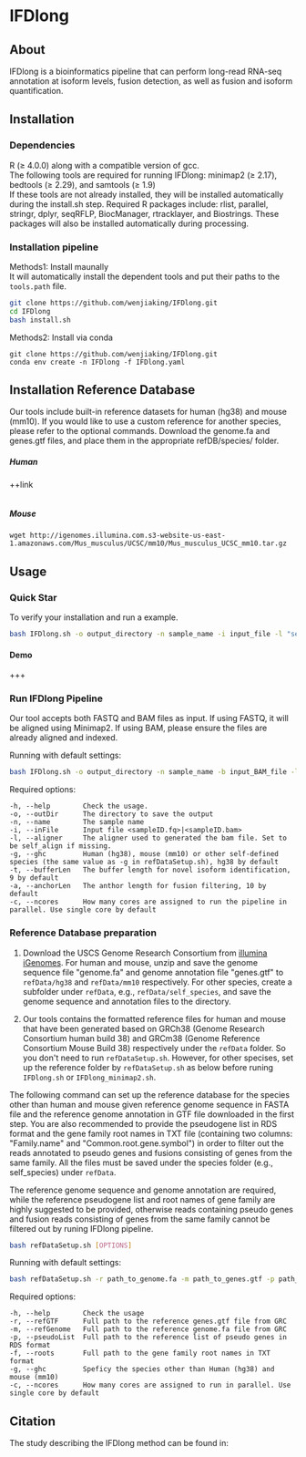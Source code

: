 # IFDlong #

## About ##

IFDlong is a bioinformatics pipeline that can perform long-read RNA-seq annotation at isoform levels, fusion detection, as well as fusion and isoform quantification.


## Installation ##
### Dependencies ###
R (≥ 4.0.0) along with a compatible version of gcc.  
The following tools are required for running IFDlong: minimap2 (≥ 2.17), bedtools (≥ 2.29), and samtools (≥ 1.9)  
If these tools are not already installed, they will be installed automatically during the install.sh step.
Required R packages include: rlist, parallel, stringr, dplyr, seqRFLP, BiocManager, rtracklayer, and Biostrings.
These packages will also be installed automatically during processing.

### Installation pipeline ###
Methods1: Install maunally  
It will automatically install the dependent tools and put their paths to the `tools.path` file.  
```bash
git clone https://github.com/wenjiaking/IFDlong.git
cd IFDlong
bash install.sh
```

Methods2: Install via conda
```
git clone https://github.com/wenjiaking/IFDlong.git
conda env create -n IFDlong -f IFDlong.yaml
```

## Installation Reference Database ##
Our tools include built-in reference datasets for human (hg38) and mouse (mm10). If you would like to use a custom reference for another species, please refer to the optional commands.
Download the genome.fa and genes.gtf files, and place them in the appropriate refDB/species/ folder.  
##### Human
++link
```

```

##### Mouse
```
wget http://igenomes.illumina.com.s3-website-us-east-1.amazonaws.com/Mus_musculus/UCSC/mm10/Mus_musculus_UCSC_mm10.tar.gz 
```


## Usage ##
### Quick Star
To verify your installation and run a example.
```bash
bash IFDlong.sh -o output_directory -n sample_name -i input_file -l "self_align" -g "hg38" -t 9 -a 10 -c 1
```

#### Demo
+++

### Run IFDlong Pipeline
Our tool accepts both FASTQ and BAM files as input. If using FASTQ, it will be aligned using Minimap2. If using BAM, please ensure the files are already aligned and indexed.

Running with default settings:
```bash
bash IFDlong.sh -o output_directory -n sample_name -b input_BAM_file -l "self_align" -g "hg38" -t 9 -a 10 -c 1
```

Required options:
```
-h, --help        Check the usage.
-o, --outDir      The directory to save the output
-n, --name        The sample name
-i, --inFile      Input file <sampleID.fq>|<sampleID.bam>
-l, --aligner     The aligner used to generated the bam file. Set to be self_align if missing.
-g, --ghc         Human (hg38), mouse (mm10) or other self-defined species (the same value as -g in refDataSetup.sh), hg38 by default
-t, --bufferLen   The buffer length for novel isoform identification, 9 by default
-a, --anchorLen   The anthor length for fusion filtering, 10 by default
-c, --ncores      How many cores are assigned to run the pipeline in parallel. Use single core by default

```



### Reference Database preparation

1. Download the USCS Genome Research Consortium from [illumina iGenomes](https://support.illumina.com/sequencing/sequencing_software/igenome.html). For human and mouse, unzip and save the genome sequence file "genome.fa" and genome annotation file "genes.gtf" to `refData/hg38` and `refData/mm10` respectively. For other species, create a subfolder under `refData`, e.g., `refData/self_species`, and save the genome sequence and annotation files to the directory.

2. Our tools contains the formatted reference files for human and mouse that have been generated based on GRCh38 (Genome Research Consortium human build 38) and GRCm38 (Genome Reference Consortium Mouse Build 38) respectively under the `refData` folder. So you don't need to run `refDataSetup.sh`. However, for other specises, set up the reference folder by `refDataSetup.sh` as below before runing `IFDlong.sh` or `IFDlong_minimap2.sh`.


The following command can set up the reference database for the species other than human and mouse given reference genome sequence in FASTA file and the reference genome annotation in GTF file downloaded in the first step. You are also recommended to provide the pseudogene list in RDS format and the gene family root names in TXT file (containing two columns: "Family.name" and "Common.root.gene.symbol") in order to filter out the reads annotated to pseudo genes and fusions consisting of genes from the same family. All the files must be saved under the species folder (e.g., self_species) under `refData`.

The reference genome sequence and genome annotation are required, while the reference pseudogene list and root names of gene family are highly suggested to be provided, otherwise reads containing pseudo genes and fusion reads consisting of genes from the same family cannot be filtered out by runing IFDlong pipeline. 


```bash
bash refDataSetup.sh [OPTIONS]
```

Running with default settings:
```bash
bash refDataSetup.sh -r path_to_genome.fa -m path_to_genes.gtf -p path_to_pseudo.rds -f path_to_roots.txt -g self_species -c 1
```

Required options:
```
-h, --help        Check the usage
-r, --refGTF      Full path to the reference genes.gtf file from GRC
-m, --refGenome   Full path to the reference genome.fa file from GRC
-p, --pseudoList  Full path to the reference list of pseudo genes in RDS format
-f, --roots       Full path to the gene family root names in TXT format
-g, --ghc         Speficy the species other than Human (hg38) and mouse (mm10)
-c, --ncores      How many cores are assigned to run in parallel. Use single core by default

```

## Citation ##
The study describing the IFDlong method can be found in: 


